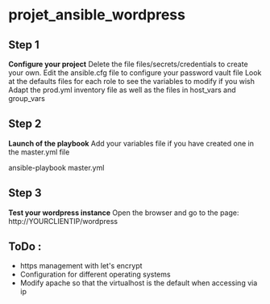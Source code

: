 # projet_ansible_wordpress

## Step 1 
**Configure your project**
Delete the file files/secrets/credentials to create your own.
Edit the ansible.cfg file to configure your password vault file
Look at the defaults files for each role to see the variables to modify if you wish
Adapt the prod.yml inventory file as well as the files in host_vars and group_vars

## Step 2
**Launch of the playbook**
Add your variables file if you have created one in the master.yml file

ansible-playbook master.yml

## Step 3
**Test your wordpress instance**
Open the browser and go to the page: http://YOURCLIENTIP/wordpress

## ToDo :
* https management with let's encrypt
* Configuration for different operating systems
* Modify apache so that the virtualhost is the default when accessing via ip
